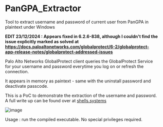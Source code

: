 # PanGPA_Extractor
Tool to extract username and password of current user from PanGPA in plaintext under Windows

**EDIT 23/12/2024 : Appears fixed in 6.2.6-838, although I couldn't find the issue explicitly marked as solved at https://docs.paloaltonetworks.com/globalprotect/6-2/globalprotect-app-release-notes/globalprotect-addressed-issues**

Palo Alto Networks GlobalProtect client queries the GlobalProtect Service for your username and password everytime you log on or refresh the connection.

It appears in memory as paintext - same with the uninstall password and deactivate passcode.

This is a PoC to demonstrate the extraction of the username and password. A full write up can be found over at [shells.systems](https://shells.systems/extracting-plaintext-credentials-from-palo-alto-global-protect/)

![image](https://github.com/user-attachments/assets/d277446a-8678-45c0-b778-5d3364941ba0)

Usage : run the compiled executable. No special privileges required.
